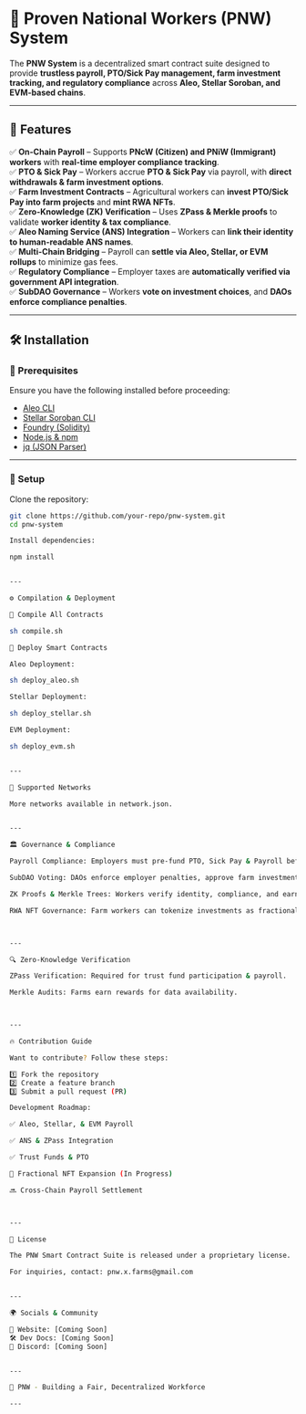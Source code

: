 

# 🚀 Proven National Workers (PNW) System  

The **PNW System** is a decentralized smart contract suite designed to provide **trustless payroll, PTO/Sick Pay management, farm investment tracking, and regulatory compliance** across **Aleo, Stellar Soroban, and EVM-based chains**.

---

## 📌 Features  

✅ **On-Chain Payroll** – Supports **PNcW (Citizen) and PNiW (Immigrant) workers** with **real-time employer compliance tracking**.  
✅ **PTO & Sick Pay** – Workers accrue **PTO & Sick Pay** via payroll, with **direct withdrawals & farm investment options**.  
✅ **Farm Investment Contracts** – Agricultural workers can **invest PTO/Sick Pay into farm projects** and **mint RWA NFTs**.  
✅ **Zero-Knowledge (ZK) Verification** – Uses **ZPass & Merkle proofs** to validate **worker identity & tax compliance**.  
✅ **Aleo Naming Service (ANS) Integration** – Workers can **link their identity to human-readable ANS names**.  
✅ **Multi-Chain Bridging** – Payroll can **settle via Aleo, Stellar, or EVM rollups** to minimize gas fees.  
✅ **Regulatory Compliance** – Employer taxes are **automatically verified via government API integration**.  
✅ **SubDAO Governance** – Workers **vote on investment choices**, and **DAOs enforce compliance penalties**.

---

## 🛠 Installation  

### **🔹 Prerequisites**  
Ensure you have the following installed before proceeding:

- [Aleo CLI](https://developer.aleo.org/)  
- [Stellar Soroban CLI](https://soroban.stellar.org/)  
- [Foundry (Solidity)](https://getfoundry.sh/)  
- [Node.js & npm](https://nodejs.org/)  
- [jq (JSON Parser)](https://stedolan.github.io/jq/)  

---

### **🔹 Setup**
Clone the repository:
```sh
git clone https://github.com/your-repo/pnw-system.git
cd pnw-system

Install dependencies:

npm install


---

⚙️ Compilation & Deployment

🔹 Compile All Contracts

sh compile.sh

🔹 Deploy Smart Contracts

Aleo Deployment:

sh deploy_aleo.sh

Stellar Deployment:

sh deploy_stellar.sh

EVM Deployment:

sh deploy_evm.sh


---

🔗 Supported Networks

More networks available in network.json.


---

🏛 Governance & Compliance

Payroll Compliance: Employers must pre-fund PTO, Sick Pay & Payroll before hiring workers.

SubDAO Voting: DAOs enforce employer penalties, approve farm investments, and govern network upgrades.

ZK Proofs & Merkle Trees: Workers verify identity, compliance, and earnings using privacy-preserving proofs.

RWA NFT Governance: Farm workers can tokenize investments as fractional NFTs and redeem them for real-world assets.



---

🔍 Zero-Knowledge Verification

ZPass Verification: Required for trust fund participation & payroll.

Merkle Audits: Farms earn rewards for data availability.



---

🔥 Contribution Guide

Want to contribute? Follow these steps:

1️⃣ Fork the repository
2️⃣ Create a feature branch
3️⃣ Submit a pull request (PR)

Development Roadmap:

✅ Aleo, Stellar, & EVM Payroll

✅ ANS & ZPass Integration

✅ Trust Funds & PTO

🔄 Fractional NFT Expansion (In Progress)

🔜 Cross-Chain Payroll Settlement



---

📝 License

The PNW Smart Contract Suite is released under a proprietary license.

For inquiries, contact: pnw.x.farms@gmail.com


---

🌍 Socials & Community

📢 Website: [Coming Soon]
🛠 Dev Docs: [Coming Soon]
💬 Discord: [Coming Soon]


---

🚀 PNW - Building a Fair, Decentralized Workforce

---


